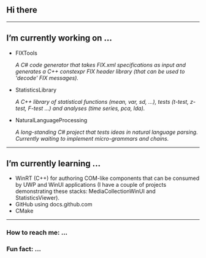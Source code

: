 ## Hi there

---

## I’m currently working on ...
- FIXTools
 
  *A C# code generator that takes FIX.xml specifications as input and generates a C++ constexpr FIX header library (that can be used to 'decode' FIX messages).*
        
- StatisticsLibrary

  *A C++ library of statistical functions (mean, var, sd, ...), tests (t-test, z-test, F-test ...) and analyses (time series, pca, lda).*

- NaturalLanguageProcessing 

  *A long-standing C# project that tests ideas in natural language parsing. Currently waiting to implement micro-grammars and chains.*

---

## I’m currently learning ...
- WinRT (C++) for authoring COM-like components that can be consumed by UWP and WinUI applications (I have a couple of projects demonstrating these stacks: MediaCollectionWinUI and StatisticsViewer).
- GitHub using docs.github.com
- CMake

---

### How to reach me: ...


### Fun fact: ...

